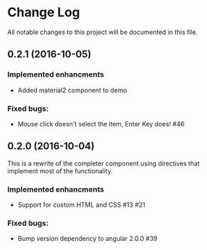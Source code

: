 # Change Log
All notable changes to this project will be documented in this file.

## 0.2.1 (2016-10-05)
### Implemented enhancments
- Added material2 component to demo

### Fixed bugs:
- Mouse click doesn't select the item, Enter Key does! #46


## 0.2.0 (2016-10-04)
This is a rewrite of the completer component using directives that implement most of the functionality.
### Implemented enhancments
- Support for custom HTML and CSS #13 #21

### Fixed bugs:
- Bump version dependency to angular 2.0.0 #39

